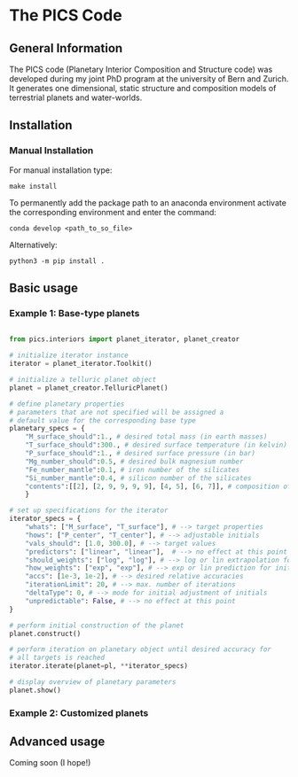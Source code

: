 # The PICS Code

## General Information

The PICS code (Planetary Interior Composition and Structure code) was developed during my joint PhD program at the university of Bern and Zurich. It generates one dimensional, static structure and composition models of terrestrial planets and water-worlds.

## Installation

### Manual Installation

For manual installation type:

``` 
make install
```

To permanently add the package path to an anaconda environment activate the corresponding environment and enter the command:

```
conda develop <path_to_so_file>
```

Alternatively:

```
python3 -m pip install .
```

## Basic usage

### Example 1: Base-type planets

```python

from pics.interiors import planet_iterator, planet_creator

# initialize iterator instance
iterator = planet_iterator.Toolkit()

# initialize a telluric planet object
planet = planet_creator.TelluricPlanet()

# define planetary properties
# parameters that are not specified will be assigned a
# default value for the corresponding base type
planetary_specs = {
    "M_surface_should":1., # desired total mass (in earth masses)
    "T_surface_should":300., # desired surface temperature (in kelvin)
    "P_surface_should":1., # desired surface pressure (in bar)
    "Mg_number_should":0.5, # desired bulk magnesium number
    "Fe_number_mantle":0.1, # iron number of the silicates
    "Si_number_mantle":0.4, # silicon number of the silicates
    "contents":[[2], [2, 9, 9, 9, 9], [4, 5], [6, 7]], # composition of each layer
    }

# set up specifications for the iterator
iterator_specs = {
    "whats": ["M_surface", "T_surface"], # --> target properties
    "hows": ["P_center", "T_center"], # --> adjustable initials
    "vals_should": [1.0, 300.0], # --> target values
    "predictors": ["linear", "linear"],  # --> no effect at this point
    "should_weights": ["log", "log"], # --> log or lin extrapolation for targets
    "how_weights": ["exp", "exp"], # --> exp or lin prediction for initials
    "accs": [1e-3, 1e-2], # --> desired relative accuracies
    "iterationLimit": 20, # --> max. number of iterations
    "deltaType": 0, # --> mode for initial adjustment of initials
    "unpredictable": False, # --> no effect at this point
}

# perform initial construction of the planet
planet.construct()

# perform iteration on planetary object until desired accuracy for
# all targets is reached
iterator.iterate(planet=pl, **iterator_specs)

# display overview of planetary parameters
planet.show()
```

### Example 2: Customized planets

## Advanced usage

Coming soon (I hope!)